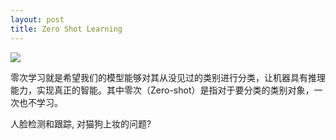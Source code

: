 ```yaml
---
layout: post
title: Zero Shot Learning
---
```


![](https://pic3.zhimg.com/80/v2-d8efa9870a3ce5ee028277ec57033036_1440w.jpg)

零次学习就是希望我们的模型能够对其从没见过的类别进行分类，让机器具有推理能力，实现真正的智能。其中零次（Zero-shot）是指对于要分类的类别对象，一次也不学习。

人脸检测和跟踪, 对猫狗上妆的问题?